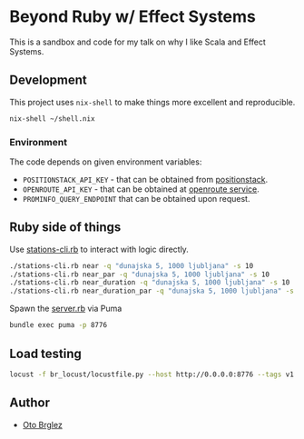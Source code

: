 # Beyond Ruby w/ Effect Systems

This is a sandbox and code for my talk on why I like Scala and Effect Systems.

## Development

This project uses `nix-shell` to make things more excellent and reproducible.

```bash
nix-shell ~/shell.nix
```

### Environment

The code depends on given environment variables:

- `POSITIONSTACK_API_KEY` - that can be obtained from [positionstack](https://positionstack.com).
- `OPENROUTE_API_KEY` - that can be obtained at [openroute service](https://openrouteservice.org).
- `PROMINFO_QUERY_ENDPOINT` that can be obtained upon request.

## Ruby side of things

Use [stations-cli.rb](stations-rb/stations-cli.rb) to interact with logic directly.

```bash
./stations-cli.rb near -q "dunajska 5, 1000 ljubljana" -s 10
./stations-cli.rb near_par -q "dunajska 5, 1000 ljubljana" -s 10
./stations-cli.rb near_duration -q "dunajska 5, 1000 ljubljana" -s 10
./stations-cli.rb near_duration_par -q "dunajska 5, 1000 ljubljana" -s 10
```

Spawn the [server.rb](stations-rb/server.rb) via Puma

```bash
bundle exec puma -p 8776
```

## Load testing

```bash
locust -f br_locust/locustfile.py --host http://0.0.0.0:8776 --tags v1
```

## Author
- [Oto Brglez](https://github.com/otobrglez)

